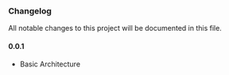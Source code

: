 ### Changelog
All notable changes to this project will be documented in this file.

#### 0.0.1
- Basic Architecture
